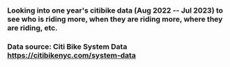 ### Looking into one year's citibike data (Aug 2022 -- Jul 2023) to see who is riding more, when they are riding more, where they are riding, etc.
### Data source: Citi Bike System Data https://citibikenyc.com/system-data
